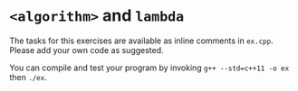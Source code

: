 # `<algorithm>` and `lambda`
The tasks for this exercises are available as inline comments in
`ex.cpp`. Please add your own code as suggested.

You can compile and test your program by invoking `g++ --std=c++11 -o ex` then
`./ex`.
